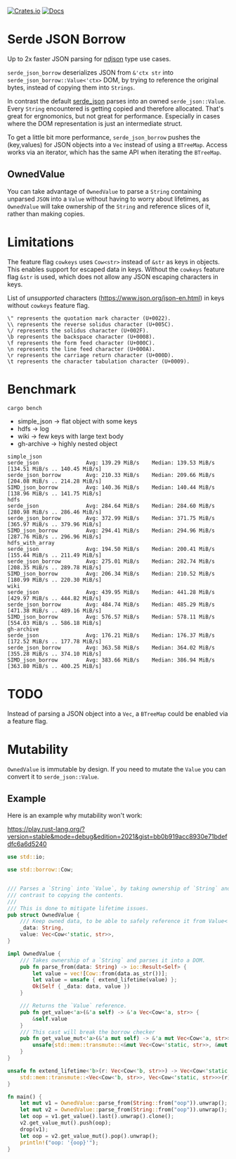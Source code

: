 [![Crates.io](https://img.shields.io/crates/v/serde_json_borrow.svg)](https://crates.io/crates/serde_json_borrow)
 [![Docs](https://docs.rs/serde_json_borrow/badge.svg)](https://docs.rs/crate/serde_json_borrow/)
 
# Serde JSON Borrow

Up to 2x faster JSON parsing for [ndjson](http://ndjson.org/) type use cases.

`serde_json_borrow` deserializes JSON from `&'ctx str` into `serde_json_borrow::Value<'ctx>` DOM, by trying to reference the original bytes, instead of copying them into `Strings`.

In contrast the default [serde_json](https://github.com/serde-rs/json) parses into an owned `serde_json::Value`. Every `String` encountered is getting copied and 
therefore allocated. That's great for ergnomonics, but not great for performance.
Especially in cases where the DOM representation is just an intermediate struct.

To get a little bit more performance, `serde_json_borrow` pushes the (key,values) for JSON objects into a `Vec` instead of using a `BTreeMap`. Access works via
an iterator, which has the same API when iterating the `BTreeMap`.

## OwnedValue
You can take advantage of `OwnedValue` to parse a `String` containing unparsed `JSON` into a `Value` without having to worry about lifetimes,
as `OwnedValue` will take ownership of the `String` and reference slices of it, rather than making copies.

# Limitations
The feature flag `cowkeys` uses `Cow<str>` instead of `&str` as keys in objects. This enables support for escaped data in keys.
Without the `cowkeys` feature flag `&str` is used, which does not allow any JSON escaping characters in keys.

List of _unsupported_ characters (https://www.json.org/json-en.html) in keys without `cowkeys` feature flag.

```
\" represents the quotation mark character (U+0022).
\\ represents the reverse solidus character (U+005C).
\/ represents the solidus character (U+002F).
\b represents the backspace character (U+0008).
\f represents the form feed character (U+000C).
\n represents the line feed character (U+000A).
\r represents the carriage return character (U+000D).
\t represents the character tabulation character (U+0009).
```

# Benchmark

`cargo bench`

* simple_json -> flat object with some keys
* hdfs -> log
* wiki -> few keys with large text body 
* gh-archive -> highly nested object
```
simple_json
serde_json               Avg: 139.29 MiB/s    Median: 139.53 MiB/s    [134.51 MiB/s .. 140.45 MiB/s]    
serde_json_borrow        Avg: 210.33 MiB/s    Median: 209.66 MiB/s    [204.08 MiB/s .. 214.28 MiB/s]    
SIMD_json_borrow         Avg: 140.36 MiB/s    Median: 140.44 MiB/s    [138.96 MiB/s .. 141.75 MiB/s]    
hdfs
serde_json               Avg: 284.64 MiB/s    Median: 284.60 MiB/s    [280.98 MiB/s .. 286.46 MiB/s]    
serde_json_borrow        Avg: 372.99 MiB/s    Median: 371.75 MiB/s    [365.97 MiB/s .. 379.96 MiB/s]    
SIMD_json_borrow         Avg: 294.41 MiB/s    Median: 294.96 MiB/s    [287.76 MiB/s .. 296.96 MiB/s]    
hdfs_with_array
serde_json               Avg: 194.50 MiB/s    Median: 200.41 MiB/s    [155.44 MiB/s .. 211.49 MiB/s]    
serde_json_borrow        Avg: 275.01 MiB/s    Median: 282.74 MiB/s    [208.35 MiB/s .. 289.78 MiB/s]    
SIMD_json_borrow         Avg: 206.34 MiB/s    Median: 210.52 MiB/s    [180.99 MiB/s .. 220.30 MiB/s]    
wiki
serde_json               Avg: 439.95 MiB/s    Median: 441.28 MiB/s    [429.97 MiB/s .. 444.82 MiB/s]    
serde_json_borrow        Avg: 484.74 MiB/s    Median: 485.29 MiB/s    [471.38 MiB/s .. 489.16 MiB/s]    
SIMD_json_borrow         Avg: 576.57 MiB/s    Median: 578.11 MiB/s    [554.03 MiB/s .. 586.18 MiB/s]    
gh-archive
serde_json               Avg: 176.21 MiB/s    Median: 176.37 MiB/s    [172.52 MiB/s .. 177.78 MiB/s]    
serde_json_borrow        Avg: 363.58 MiB/s    Median: 364.02 MiB/s    [355.28 MiB/s .. 374.10 MiB/s]    
SIMD_json_borrow         Avg: 383.66 MiB/s    Median: 386.94 MiB/s    [363.80 MiB/s .. 400.25 MiB/s]    

```

# TODO 
Instead of parsing a JSON object into a `Vec`, a `BTreeMap` could be enabled via a feature flag.

# Mutability
`OwnedValue` is immutable by design.
If you need to mutate the `Value` you can convert it to `serde_json::Value`.

## Example
Here is an example why mutability won't work:

https://play.rust-lang.org/?version=stable&mode=debug&edition=2021&gist=bb0b919acc8930e71bdefdfc6a6d5240
```rust
use std::io;

use std::borrow::Cow;


/// Parses a `String` into `Value`, by taking ownership of `String` and reference slices from it in
/// contrast to copying the contents.
///
/// This is done to mitigate lifetime issues.
pub struct OwnedValue {
    /// Keep owned data, to be able to safely reference it from Value<'static>
    _data: String,
    value: Vec<Cow<'static, str>>,
}

impl OwnedValue {
    /// Takes ownership of a `String` and parses it into a DOM.
    pub fn parse_from(data: String) -> io::Result<Self> {
        let value = vec![Cow::from(data.as_str())];
        let value = unsafe { extend_lifetime(value) };
        Ok(Self { _data: data, value })
    }

    /// Returns the `Value` reference.
    pub fn get_value<'a>(&'a self) -> &'a Vec<Cow<'a, str>> {
        &self.value
    }
    /// This cast will break the borrow checker
    pub fn get_value_mut<'a>(&'a mut self) -> &'a mut Vec<Cow<'a, str>> {
        unsafe{std::mem::transmute::<&mut Vec<Cow<'static, str>>, &mut Vec<Cow<'a, str>>>(&mut self.value)}
    }
}

unsafe fn extend_lifetime<'b>(r: Vec<Cow<'b, str>>) -> Vec<Cow<'static, str>> {
    std::mem::transmute::<Vec<Cow<'b, str>>, Vec<Cow<'static, str>>>(r)
}

fn main() {
    let mut v1 = OwnedValue::parse_from(String::from("oop")).unwrap();
    let mut v2 = OwnedValue::parse_from(String::from("oop")).unwrap();
    let oop = v1.get_value().last().unwrap().clone();
    v2.get_value_mut().push(oop);
    drop(v1);
    let oop = v2.get_value_mut().pop().unwrap();
    println!("oop: '{oop}'");
}
```
